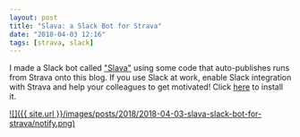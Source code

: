 ```yaml
---
layout: post
title: "Slava: a Slack Bot for Strava"
date: "2018-04-03 12:16"
tags: [strava, slack]
---
```

I made a Slack bot called ["Slava"](https://slava.playplay.io/) using some code that auto-publishes runs from Strava onto this blog. If you use Slack at work, enable Slack integration with Strava and help your colleagues to get motivated! Click [here](https://slava.playplay.io) to install it.

<a href='https://slava.playplay.io' target='_blank'>![]({{ site.url }}/images/posts/2018/2018-04-03-slava-slack-bot-for-strava/notify.png)</a>



